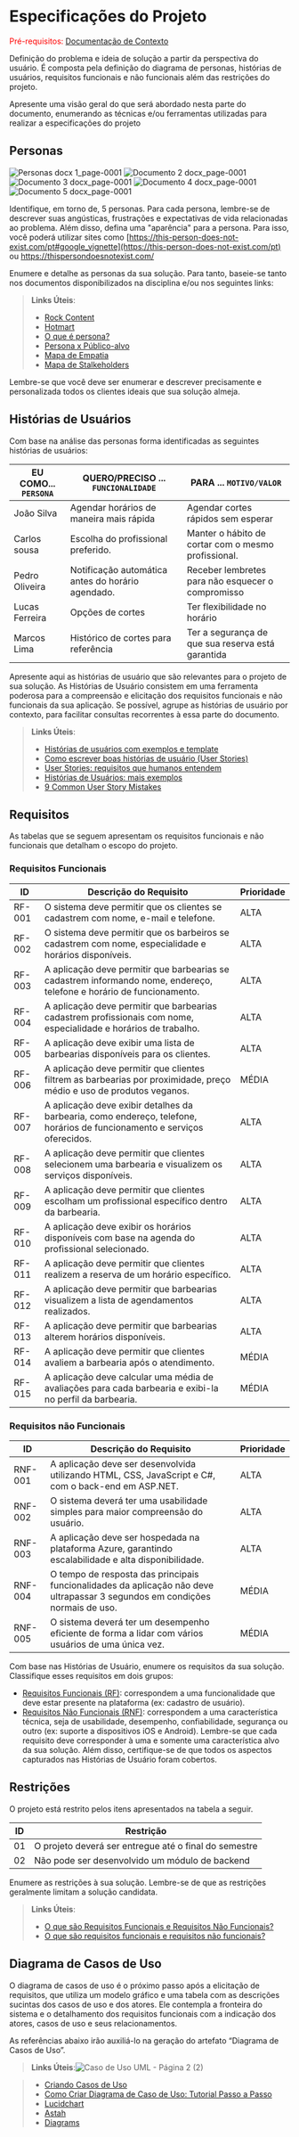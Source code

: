 # Especificações do Projeto

<span style="color:red">Pré-requisitos: <a href="1-Documentação de Contexto.md"> Documentação de Contexto</a></span>

Definição do problema e ideia de solução a partir da perspectiva do usuário. É composta pela definição do  diagrama de personas, histórias de usuários, requisitos funcionais e não funcionais além das restrições do projeto.

Apresente uma visão geral do que será abordado nesta parte do documento, enumerando as técnicas e/ou ferramentas utilizadas para realizar a especificações do projeto

## Personas
![Personas docx 1_page-0001](https://github.com/user-attachments/assets/bf0d5dcf-e9c1-4413-aa42-9bb5039e921c)
![Documento 2 docx_page-0001](https://github.com/user-attachments/assets/d51fa0a9-5a6e-400c-9920-81e785429b91)
![Documento 3 docx_page-0001](https://github.com/user-attachments/assets/601320ed-4a64-4614-80d8-193424dd2286)
![Documento 4 docx_page-0001](https://github.com/user-attachments/assets/9290782b-28ca-4bb2-9869-7011664128db)
![Documento 5 docx_page-0001](https://github.com/user-attachments/assets/c87c2b86-cad9-49cb-89bc-362ed74e47ce)



Identifique, em torno de, 5 personas. Para cada persona, lembre-se de descrever suas angústicas, frustrações e expectativas de vida relacionadas ao problema. Além disso, defina uma "aparência" para a persona. Para isso, você poderá utilizar sites como [https://this-person-does-not-exist.com/pt#google_vignette](https://this-person-does-not-exist.com/pt) ou https://thispersondoesnotexist.com/ 



Enumere e detalhe as personas da sua solução. Para tanto, baseie-se tanto nos documentos disponibilizados na disciplina e/ou nos seguintes links:

> **Links Úteis**:
> 
> - [Rock Content](https://rockcontent.com/blog/personas/)
> - [Hotmart](https://blog.hotmart.com/pt-br/como-criar-persona-negocio/)
> - [O que é persona?](https://resultadosdigitais.com.br/blog/persona-o-que-e/)
> - [Persona x Público-alvo](https://flammo.com.br/blog/persona-e-publico-alvo-qual-a-diferenca/)
> - [Mapa de Empatia](https://resultadosdigitais.com.br/blog/mapa-da-empatia/)
> - [Mapa de Stalkeholders](https://www.racecomunicacao.com.br/blog/como-fazer-o-mapeamento-de-stakeholders/)
>
Lembre-se que você deve ser enumerar e descrever precisamente e personalizada todos os clientes ideais que sua solução almeja.

## Histórias de Usuários

Com base na análise das personas forma identificadas as seguintes histórias de usuários:

|EU COMO... `PERSONA`| QUERO/PRECISO ... `FUNCIONALIDADE` |PARA ... `MOTIVO/VALOR`                 |
|--------------------|------------------------------------|----------------------------------------|
|João Silva |   Agendar horários de maneira mais rápida     |        Agendar cortes rápidos sem esperar    |
|Carlos sousa     |     Escolha do profissional preferido.           | Manter o hábito de cortar com o mesmo profissional. |
|Pedro Oliveira   |  Notificação automática antes do horário agendado.|Receber lembretes para não esquecer o compromisso |      
|Lucas Ferreira   | Opções de cortes   |Ter flexibilidade no horário  |
|Marcos Lima      |  Histórico de cortes para referência               |  Ter a segurança de que sua reserva está garantida|

Apresente aqui as histórias de usuário que são relevantes para o projeto de sua solução. As Histórias de Usuário consistem em uma ferramenta poderosa para a compreensão e elicitação dos requisitos funcionais e não funcionais da sua aplicação. Se possível, agrupe as histórias de usuário por contexto, para facilitar consultas recorrentes à essa parte do documento.

> **Links Úteis**:
> - [Histórias de usuários com exemplos e template](https://www.atlassian.com/br/agile/project-management/user-stories)
> - [Como escrever boas histórias de usuário (User Stories)](https://medium.com/vertice/como-escrever-boas-users-stories-hist%C3%B3rias-de-usu%C3%A1rios-b29c75043fac)
> - [User Stories: requisitos que humanos entendem](https://www.luiztools.com.br/post/user-stories-descricao-de-requisitos-que-humanos-entendem/)
> - [Histórias de Usuários: mais exemplos](https://www.reqview.com/doc/user-stories-example.html)
> - [9 Common User Story Mistakes](https://airfocus.com/blog/user-story-mistakes/)

## Requisitos

As tabelas que se seguem apresentam os requisitos funcionais e não funcionais que detalham o escopo do projeto.

### Requisitos Funcionais

| ID     | Descrição do Requisito | Prioridade |  
|--------|---------------------------------------------------------|-----------|  
| RF-001 |O sistema deve permitir que os clientes se cadastrem com nome, e-mail e telefone.  | ALTA |  
| RF-002 |  O sistema deve permitir que os barbeiros se cadastrem com nome, especialidade e horários disponíveis. | ALTA |  
| RF-003 | A aplicação deve permitir que barbearias se cadastrem informando nome, endereço, telefone e horário de funcionamento. | ALTA |  
| RF-004 | A aplicação deve permitir que barbearias cadastrem profissionais com nome, especialidade e horários de trabalho. | ALTA |  
| RF-005 | A aplicação deve exibir uma lista de barbearias disponíveis para os clientes. | ALTA |  
| RF-006 | A aplicação deve permitir que clientes filtrem as barbearias por proximidade, preço médio e uso de produtos veganos. | MÉDIA |  
| RF-007 | A aplicação deve exibir detalhes da barbearia, como endereço, telefone, horários de funcionamento e serviços oferecidos. | ALTA |  
| RF-008 | A aplicação deve permitir que clientes selecionem uma barbearia e visualizem os serviços disponíveis. | ALTA |  
| RF-009 | A aplicação deve permitir que clientes escolham um profissional específico dentro da barbearia. | ALTA |  
| RF-010 | A aplicação deve exibir os horários disponíveis com base na agenda do profissional selecionado. | ALTA |  
| RF-011 | A aplicação deve permitir que clientes realizem a reserva de um horário específico. | ALTA |  
| RF-012 | A aplicação deve permitir que barbearias visualizem a lista de agendamentos realizados. | ALTA |  
| RF-013 | A aplicação deve permitir que barbearias alterem horários disponíveis. | ALTA |  
| RF-014 | A aplicação deve permitir que clientes avaliem a barbearia após o atendimento. | MÉDIA |  
| RF-015 | A aplicação deve calcular uma média de avaliações para cada barbearia e exibi-la no perfil da barbearia. | MÉDIA |  


### Requisitos não Funcionais

| ID     | Descrição do Requisito | Prioridade |  
|--------|---------------------------------------------------------|-----------|  
| RNF-001 | A aplicação deve ser desenvolvida utilizando HTML, CSS, JavaScript e C#, com o back-end em ASP.NET. | ALTA |  
| RNF-002 | O sistema deverá ter uma usabilidade simples para maior compreensão do usuário. | ALTA |  
| RNF-003 | A aplicação deve ser hospedada na plataforma Azure, garantindo escalabilidade e alta disponibilidade. | ALTA |  
| RNF-004 | O tempo de resposta das principais funcionalidades da aplicação não deve ultrapassar 3 segundos em condições normais de uso. | MÉDIA |  
| RNF-005 | O sistema deverá ter um desempenho eficiente de forma a lidar com vários usuários de uma única vez. | MÉDIA |  

Com base nas Histórias de Usuário, enumere os requisitos da sua solução. Classifique esses requisitos em dois grupos:

- [Requisitos Funcionais
 (RF)](https://pt.wikipedia.org/wiki/Requisito_funcional):
 correspondem a uma funcionalidade que deve estar presente na
  plataforma (ex: cadastro de usuário).
- [Requisitos Não Funcionais
  (RNF)](https://pt.wikipedia.org/wiki/Requisito_n%C3%A3o_funcional):
  correspondem a uma característica técnica, seja de usabilidade,
  desempenho, confiabilidade, segurança ou outro (ex: suporte a
  dispositivos iOS e Android).
Lembre-se que cada requisito deve corresponder à uma e somente uma
característica alvo da sua solução. Além disso, certifique-se de que
todos os aspectos capturados nas Histórias de Usuário foram cobertos.

## Restrições

O projeto está restrito pelos itens apresentados na tabela a seguir.

|ID| Restrição                                             |
|--|-------------------------------------------------------|
|01| O projeto deverá ser entregue até o final do semestre |
|02| Não pode ser desenvolvido um módulo de backend        |


Enumere as restrições à sua solução. Lembre-se de que as restrições geralmente limitam a solução candidata.

> **Links Úteis**:
> - [O que são Requisitos Funcionais e Requisitos Não Funcionais?](https://codificar.com.br/requisitos-funcionais-nao-funcionais/)
> - [O que são requisitos funcionais e requisitos não funcionais?](https://analisederequisitos.com.br/requisitos-funcionais-e-requisitos-nao-funcionais-o-que-sao/)

## Diagrama de Casos de Uso

O diagrama de casos de uso é o próximo passo após a elicitação de requisitos, que utiliza um modelo gráfico e uma tabela com as descrições sucintas dos casos de uso e dos atores. Ele contempla a fronteira do sistema e o detalhamento dos requisitos funcionais com a indicação dos atores, casos de uso e seus relacionamentos. 

As referências abaixo irão auxiliá-lo na geração do artefato “Diagrama de Casos de Uso”.

> **Links Úteis**:![Caso de Uso UML - Página 2 (2)](https://github.com/user-attachments/assets/d7595db2-b93f-400e-b055-6d3cb452ebbd)

> - [Criando Casos de Uso](https://www.ibm.com/docs/pt-br/elm/6.0?topic=requirements-creating-use-cases)
> - [Como Criar Diagrama de Caso de Uso: Tutorial Passo a Passo](https://gitmind.com/pt/fazer-diagrama-de-caso-uso.html/)
> - [Lucidchart](https://www.lucidchart.com/)
> - [Astah](https://astah.net/)
> - [Diagrams](https://app.diagrams.net/)
